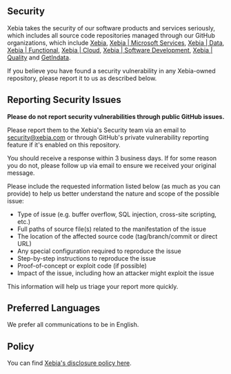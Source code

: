 ## Security

Xebia takes the security of our software products and services seriously, which includes all source code repositories managed through our GitHub organizations, which include [Xebia](https://github.com/xebia/), [Xebia | Microsoft Services](https://github.com/xpiritbv), [Xebia | Data](https://github.com/godatadriven), [Xebia | Functional](https://github.com/47degrees), [Xebia | Cloud](https://github.com/binxio), [Xebia | Software Development](https://github.com/xebia-software-development), [Xebia | Quality](https://github.com/xebiaquality) and [GetIndata](https://github.com/getindata).

If you believe you have found a security vulnerability in any Xebia-owned repository, please report it to us as described below.

## Reporting Security Issues

**Please do not report security vulnerabilities through public GitHub issues.**

Please report them to the Xebia's Security team via an email to [security@xebia.com](mailto:security@xebia.com) or through GitHub's private vulnerability reporting feature if it's enabled on this repository.

You should receive a response within 3 business days. If for some reason you do not, please follow up via email to ensure we received your original message.

Please include the requested information listed below (as much as you can provide) to help us better understand the nature and scope of the possible issue:

  * Type of issue (e.g. buffer overflow, SQL injection, cross-site scripting, etc.)
  * Full paths of source file(s) related to the manifestation of the issue
  * The location of the affected source code (tag/branch/commit or direct URL)
  * Any special configuration required to reproduce the issue
  * Step-by-step instructions to reproduce the issue
  * Proof-of-concept or exploit code (if possible)
  * Impact of the issue, including how an attacker might exploit the issue

This information will help us triage your report more quickly.

## Preferred Languages

We prefer all communications to be in English.

## Policy

You can find [Xebia's disclosure policy here](https://xebia.com/xebia-csirt/disclosure-policy/).
